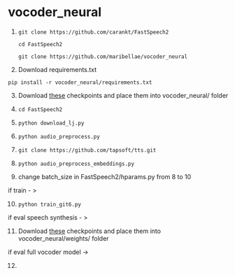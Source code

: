 # vocoder_neural

1) `git clone https://github.com/carankt/FastSpeech2 `

   ` cd FastSpeech2 `
   
   ` git clone https://github.com/maribellae/vocoder_neural `
   
2) Download requirements.txt 

`pip install -r vocoder_neural/requirements.txt`


3)   Download [these](https://drive.google.com/file/d/12jW1KivfEjv4YBs6gAZVdVWJ-muZv6CQ/view) checkpoints and place them into vocoder_neural/ folder 

4)   ` cd FastSpeech2 `


5)  `python download_lj.py`


6)  `python audio_preprocess.py`


7)  `git clone https://github.com/tapsoft/tts.git `


8)   `python audio_preprocess_embeddings.py`


9) change batch_size in FastSpeech2/hparams.py from 8 to 10

if train - >

10)   `python train_git6.py`


if eval speech synthesis - > 

11)  Download [these](https://drive.google.com/file/d/167n_gl4FdxzTsb42ThgPYB0ZLZytjS8e/view?usp=sharing) checkpoints and place them into vocoder_neural/weights/ folder

if eval full vocoder model -> 

12) 

